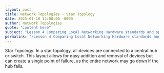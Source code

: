 ```yaml
---
layout: post
title: Network Topologies - Star Topology
date: 2025-01-10 12:00:00 -0000
author: Network Topologies
quote: "content here"
subject: "Lesson 4 Comparing Local Networking Hardware standards and specifications"
permalink: "/Lesson 4 Comparing Local Networking Hardware standards and specifications/Network Topologies/Network Topologies - Star Topology"
---
```


Star Topology: In a star topology, all devices are connected to a central hub or switch. This layout allows for easy addition and removal of devices but can create a single point of failure, as the entire network may go down if the hub fails.
